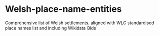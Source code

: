 # Welsh-place-name-entities
Comprehensive list of Welsh settlements. aligned with WLC standardised place names list and including Wikidata Qids
